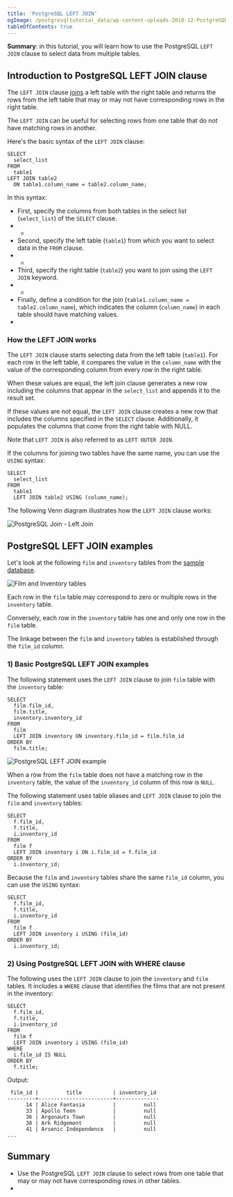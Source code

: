 ```yaml
---
title: 'PostgreSQL LEFT JOIN'
ogImage: /postgresqltutorial_data/wp-content-uploads-2018-12-PostgreSQL-Join-Left-Join.png
tableOfContents: true
---
```


**Summary**: in this tutorial, you will learn how to use the PostgreSQL `LEFT JOIN` clause to select data from multiple tables.



## Introduction to PostgreSQL LEFT JOIN clause



The `LEFT JOIN` clause [joins](/docs/postgresql/postgresql-joins) a left table with the right table and returns the rows from the left table that may or may not have corresponding rows in the right table.



The `LEFT JOIN` can be useful for selecting rows from one table that do not have matching rows in another.



Here's the basic syntax of the `LEFT JOIN` clause:



```
SELECT
  select_list
FROM
  table1
LEFT JOIN table2
  ON table1.column_name = table2.column_name;
```



In this syntax:



- First, specify the columns from both tables in the select list (`select_list`) of the `SELECT` clause.
- -
- Second, specify the left table (`table1`) from which you want to select data in the `FROM` clause.
- -
- Third, specify the right table (`table2`) you want to join using the `LEFT JOIN` keyword.
- -
- Finally, define a condition for the join (`table1.column_name = table2.column_name`), which indicates the column (`column_name`) in each table should have matching values.
- 


### How the LEFT JOIN works



The `LEFT JOIN` clause starts selecting data from the left table (`table1`). For each row in the left table, it compares the value in the `column_name` with the value of the corresponding column from every row in the right table.



When these values are equal, the left join clause generates a new row including the columns that appear in the `select_list` and appends it to the result set.



If these values are not equal, the `LEFT JOIN` clause creates a new row that includes the columns specified in the `SELECT` clause. Additionally, it populates the columns that come from the right table with NULL.



Note that `LEFT JOIN` is also referred to as `LEFT OUTER JOIN`.



If the columns for joining two tables have the same name, you can use the `USING` syntax:



```
SELECT
  select_list
FROM
  table1
  LEFT JOIN table2 USING (column_name);
```



The following Venn diagram illustrates how the `LEFT JOIN` clause works:



![PostgreSQL Join - Left Join](/postgresqltutorial_data/wp-content-uploads-2018-12-PostgreSQL-Join-Left-Join.png)



## PostgreSQL LEFT JOIN examples



Let's look at the following `film` and `inventory` tables from the [sample database](https://www.postgresqltutorial.com/postgresql-getting-started/postgresql-sample-database/).



![Film and Inventory tables](/postgresqltutorial_data/wp-content-uploads-2013-05-film-and-inventory-tables.png)



Each row in the `film` table may correspond to zero or multiple rows in the `inventory` table.



Conversely, each row in the `inventory` table has one and only one row in the `film` table.



The linkage between the `film` and `inventory` tables is established through the `film_id` column.



### 1) Basic PostgreSQL LEFT JOIN examples



The following statement uses the `LEFT JOIN` clause to join `film` table with the `inventory` table:



```
SELECT
  film.film_id,
  film.title,
  inventory.inventory_id
FROM
  film
  LEFT JOIN inventory ON inventory.film_id = film.film_id
ORDER BY
  film.title;
```



![PostgreSQL LEFT JOIN example](/postgresqltutorial_data/wp-content-uploads-2020-07-PostgreSQL-LEFT-JOIN-join-two-tables-example.png)



When a row from the `film` table does not have a matching row in the `inventory` table, the value of the `inventory_id` column of this row is `NULL`.



The following statement uses table aliases and `LEFT JOIN` clause to join the `film` and `inventory` tables:



```
SELECT
  f.film_id,
  f.title,
  i.inventory_id
FROM
  film f
  LEFT JOIN inventory i ON i.film_id = f.film_id
ORDER BY
  i.inventory_id;
```



Because the `film` and `inventory` tables share the same `film_id` column, you can use the `USING` syntax:



```
SELECT
  f.film_id,
  f.title,
  i.inventory_id
FROM
  film f
  LEFT JOIN inventory i USING (film_id)
ORDER BY
  i.inventory_id;
```



### 2) Using PostgreSQL LEFT JOIN with WHERE clause



The following uses the `LEFT JOIN` clause to join the `inventory` and `film` tables. It includes a `WHERE` clause that identifies the films that are not present in the inventory:



```
SELECT
  f.film_id,
  f.title,
  i.inventory_id
FROM
  film f
  LEFT JOIN inventory i USING (film_id)
WHERE
  i.film_id IS NULL
ORDER BY
  f.title;
```



Output:



```
 film_id |         title          | inventory_id
---------+------------------------+--------------
      14 | Alice Fantasia         |         null
      33 | Apollo Teen            |         null
      36 | Argonauts Town         |         null
      38 | Ark Ridgemont          |         null
      41 | Arsenic Independence   |         null
...
```



## Summary



- Use the PostgreSQL `LEFT JOIN` clause to select rows from one table that may or may not have corresponding rows in other tables.
- 
